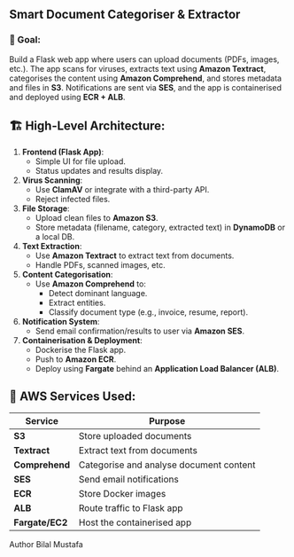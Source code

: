 ## **Smart Document Categoriser & Extractor**

### 🎯 Goal:

Build a Flask web app where users can upload documents (PDFs, images, etc.). The app scans for viruses, extracts text using **Amazon Textract**, categorises the content using **Amazon Comprehend**, and stores metadata and files in **S3**. Notifications are sent via **SES**, and the app is containerised and deployed using **ECR + ALB**.

## 🏗️ High-Level Architecture:

1. **Frontend (Flask App)**:
    - Simple UI for file upload.
    - Status updates and results display.
2. **Virus Scanning**:
    - Use **ClamAV** or integrate with a third-party API.
    - Reject infected files.
3. **File Storage**:
    - Upload clean files to **Amazon S3**.
    - Store metadata (filename, category, extracted text) in **DynamoDB** or a local DB.
4. **Text Extraction**:
    - Use **Amazon Textract** to extract text from documents.
    - Handle PDFs, scanned images, etc.
5. **Content Categorisation**:
    - Use **Amazon Comprehend** to:
        - Detect dominant language.
        - Extract entities.
        - Classify document type (e.g., invoice, resume, report).
6. **Notification System**:
    - Send email confirmation/results to user via **Amazon SES**.
7. **Containerisation & Deployment**:
    - Dockerise the Flask app.
    - Push to **Amazon ECR**.
    - Deploy using **Fargate** behind an **Application Load Balancer (ALB)**.

## 🔧 AWS Services Used:

| Service | Purpose |
| --- | --- |
| **S3** | Store uploaded documents |
| **Textract** | Extract text from documents |
| **Comprehend** | Categorise and analyse document content |
| **SES** | Send email notifications |
| **ECR** | Store Docker images |
| **ALB** | Route traffic to Flask app |
| **Fargate/EC2** | Host the containerised app |

Author Bilal Mustafa